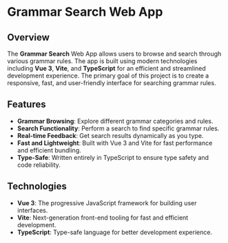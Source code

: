 # Grammar Search Web App

## Overview

The **Grammar Search** Web App allows users to browse and search through various grammar rules. The app is built using modern technologies including **Vue 3**, **Vite**, and **TypeScript** for an efficient and streamlined development experience. The primary goal of this project is to create a responsive, fast, and user-friendly interface for searching grammar rules.

## Features

- **Grammar Browsing**: Explore different grammar categories and rules.
- **Search Functionality**: Perform a search to find specific grammar rules.
- **Real-time Feedback**: Get search results dynamically as you type.
- **Fast and Lightweight**: Built with Vue 3 and Vite for fast performance and efficient bundling.
- **Type-Safe**: Written entirely in TypeScript to ensure type safety and code reliability.

## Technologies

- **Vue 3**: The progressive JavaScript framework for building user interfaces.
- **Vite**: Next-generation front-end tooling for fast and efficient development.
- **TypeScript**: Type-safe language for better development experience.
